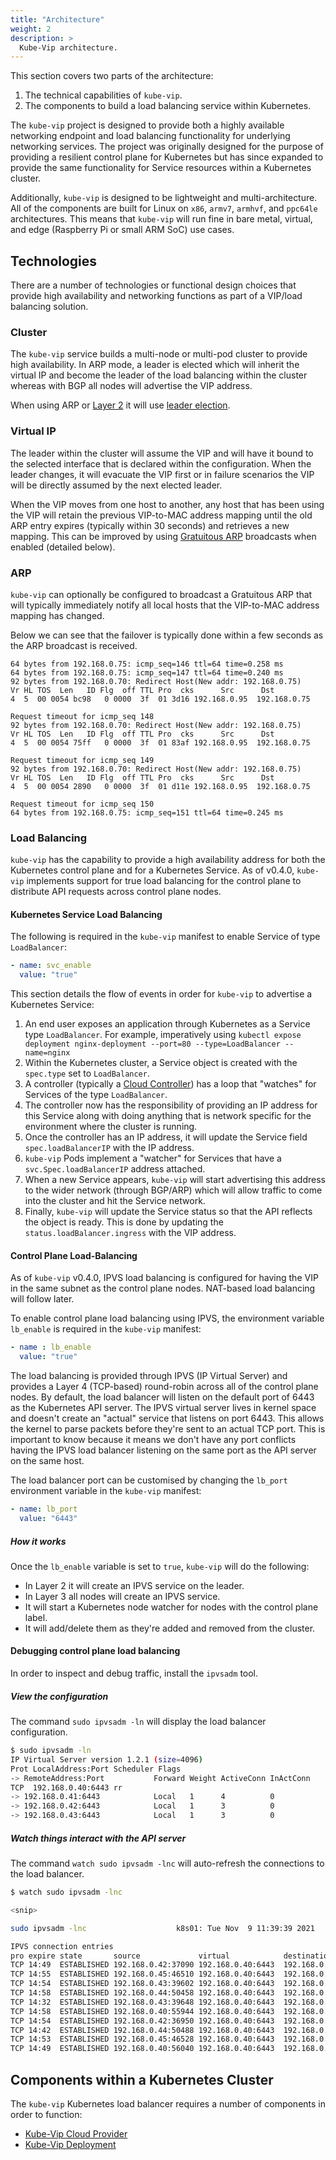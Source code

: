 ```yaml
---
title: "Architecture"
weight: 2
description: >
  Kube-Vip architecture.
---
```


This section covers two parts of the architecture:

1. The technical capabilities of `kube-vip`.
2. The components to build a load balancing service within Kubernetes.

The `kube-vip` project is designed to provide both a highly available networking endpoint and load balancing functionality for underlying networking services. The project was originally designed for the purpose of providing a resilient control plane for Kubernetes but has since expanded to provide the same functionality for Service resources within a Kubernetes cluster.

Additionally, `kube-vip` is designed to be lightweight and multi-architecture. All of the components are built for Linux on `x86`, `armv7`, `armhvf`, and `ppc64le` architectures. This means that `kube-vip` will run fine in bare metal, virtual, and edge (Raspberry Pi or small ARM SoC) use cases.

## Technologies

There are a number of technologies or functional design choices that provide high availability and networking functions as part of a VIP/load balancing solution.

### Cluster

The `kube-vip` service builds a multi-node or multi-pod cluster to provide high availability. In ARP mode, a leader is elected which will inherit the virtual IP and become the leader of the load balancing within the cluster whereas with BGP all nodes will advertise the VIP address.

When using ARP or [Layer 2](https://osi-model.com/data-link-layer/) it will use [leader election](https://godoc.org/k8s.io/client-go/tools/leaderelection).

### Virtual IP

The leader within the cluster will assume the VIP and will have it bound to the selected interface that is declared within the configuration. When the leader changes, it will evacuate the VIP first or in failure scenarios the VIP will be directly assumed by the next elected leader.

When the VIP moves from one host to another, any host that has been using the VIP will retain the previous VIP-to-MAC address mapping until the old ARP entry expires (typically within 30 seconds) and retrieves a new mapping. This can be improved by using [Gratuitous ARP](https://wiki.wireshark.org/Gratuitous_ARP) broadcasts when enabled (detailed below).

### ARP

`kube-vip` can optionally be configured to broadcast a Gratuitous ARP that will typically immediately notify all local hosts that the VIP-to-MAC address mapping has changed.

Below we can see that the failover is typically done within a few seconds as the ARP broadcast is received.

```
64 bytes from 192.168.0.75: icmp_seq=146 ttl=64 time=0.258 ms
64 bytes from 192.168.0.75: icmp_seq=147 ttl=64 time=0.240 ms
92 bytes from 192.168.0.70: Redirect Host(New addr: 192.168.0.75)
Vr HL TOS  Len   ID Flg  off TTL Pro  cks      Src      Dst
4  5  00 0054 bc98   0 0000  3f  01 3d16 192.168.0.95  192.168.0.75 

Request timeout for icmp_seq 148
92 bytes from 192.168.0.70: Redirect Host(New addr: 192.168.0.75)
Vr HL TOS  Len   ID Flg  off TTL Pro  cks      Src      Dst
4  5  00 0054 75ff   0 0000  3f  01 83af 192.168.0.95  192.168.0.75 

Request timeout for icmp_seq 149
92 bytes from 192.168.0.70: Redirect Host(New addr: 192.168.0.75)
Vr HL TOS  Len   ID Flg  off TTL Pro  cks      Src      Dst
4  5  00 0054 2890   0 0000  3f  01 d11e 192.168.0.95  192.168.0.75 

Request timeout for icmp_seq 150
64 bytes from 192.168.0.75: icmp_seq=151 ttl=64 time=0.245 ms
```

### Load Balancing

`kube-vip` has the capability to provide a high availability address for both the Kubernetes control plane and for a Kubernetes Service. As of v0.4.0, `kube-vip` implements support for true load balancing for the control plane to distribute API requests across control plane nodes.

#### Kubernetes Service Load Balancing

The following is required in the `kube-vip` manifest to enable Service of type `LoadBalancer`:

```yaml
- name: svc_enable
  value: "true"
```

This section details the flow of events in order for `kube-vip` to advertise a Kubernetes Service:

1. An end user exposes an application through Kubernetes as a Service type `LoadBalancer`. For example, imperatively using `kubectl expose deployment nginx-deployment --port=80 --type=LoadBalancer --name=nginx`
2. Within the Kubernetes cluster, a Service object is created with the `spec.type` set to `LoadBalancer`.
3. A controller (typically a [Cloud Controller](/usage/on-prem)) has a loop that "watches" for Services of the type `LoadBalancer`.
4. The controller now has the responsibility of providing an IP address for this Service along with doing anything that is network specific for the environment where the cluster is running.
5. Once the controller has an IP address, it will update the Service field `spec.loadBalancerIP` with the IP address.
6. `kube-vip` Pods implement a "watcher" for Services that have a `svc.Spec.loadBalancerIP` address attached.
7. When a new Service appears, `kube-vip` will start advertising this address to the wider network (through BGP/ARP) which will allow traffic to come into the cluster and hit the Service network.
8. Finally, `kube-vip` will update the Service status so that the API reflects the object is ready. This is done by updating the `status.loadBalancer.ingress` with the VIP address.

#### Control Plane Load-Balancing

As of `kube-vip` v0.4.0, IPVS load balancing is configured for having the VIP in the same subnet as the control plane nodes. NAT-based load balancing will follow later.

To enable control plane load balancing using IPVS, the environment variable `lb_enable` is required in the `kube-vip` manifest:

```yaml
- name : lb_enable
  value: "true"
```

The load balancing is provided through IPVS (IP Virtual Server) and provides a Layer 4 (TCP-based) round-robin across all of the control plane nodes. By default, the load balancer will listen on the default port of 6443 as the Kubernetes API server. The IPVS virtual server lives in kernel space and doesn't create an "actual" service that listens on port 6443. This allows the kernel to parse packets before they're sent to an actual TCP port. This is important to know because it means we don't have any port conflicts having the IPVS load balancer listening on the same port as the API server on the same host.

The load balancer port can be customised by changing the `lb_port` environment variable in the `kube-vip` manifest:

```yaml
- name: lb_port
  value: "6443"
```

##### How it works

Once the `lb_enable` variable is set to `true`, `kube-vip` will do the following:

- In Layer 2 it will create an IPVS service on the leader.
- In Layer 3 all nodes will create an IPVS service.
- It will start a Kubernetes node watcher for nodes with the control plane label.
- It will add/delete them as they're added and removed from the cluster.

#### Debugging control plane load balancing

In order to inspect and debug traffic, install the `ipvsadm` tool.

##### View the configuration

The command `sudo ipvsadm -ln` will display the load balancer configuration.

```sh
$ sudo ipvsadm -ln
IP Virtual Server version 1.2.1 (size=4096)
Prot LocalAddress:Port Scheduler Flags
-> RemoteAddress:Port           Forward Weight ActiveConn InActConn
TCP  192.168.0.40:6443 rr
-> 192.168.0.41:6443            Local   1      4          0
-> 192.168.0.42:6443            Local   1      3          0
-> 192.168.0.43:6443            Local   1      3          0
```

##### Watch things interact with the API server

The command `watch sudo ipvsadm -lnc` will auto-refresh the connections to the load balancer.

```sh
$ watch sudo ipvsadm -lnc

<snip>

sudo ipvsadm -lnc                    k8s01: Tue Nov  9 11:39:39 2021

IPVS connection entries
pro expire state       source             virtual            destination
TCP 14:49  ESTABLISHED 192.168.0.42:37090 192.168.0.40:6443  192.168.0.41:6443
TCP 14:55  ESTABLISHED 192.168.0.45:46510 192.168.0.40:6443  192.168.0.41:6443
TCP 14:54  ESTABLISHED 192.168.0.43:39602 192.168.0.40:6443  192.168.0.43:6443
TCP 14:58  ESTABLISHED 192.168.0.44:50458 192.168.0.40:6443  192.168.0.42:6443
TCP 14:32  ESTABLISHED 192.168.0.43:39648 192.168.0.40:6443  192.168.0.42:6443
TCP 14:58  ESTABLISHED 192.168.0.40:55944 192.168.0.40:6443  192.168.0.41:6443
TCP 14:54  ESTABLISHED 192.168.0.42:36950 192.168.0.40:6443  192.168.0.41:6443
TCP 14:42  ESTABLISHED 192.168.0.44:50488 192.168.0.40:6443  192.168.0.43:6443
TCP 14:53  ESTABLISHED 192.168.0.45:46528 192.168.0.40:6443  192.168.0.43:6443
TCP 14:49  ESTABLISHED 192.168.0.40:56040 192.168.0.40:6443  192.168.0.42:6443
```

## Components within a Kubernetes Cluster

The `kube-vip` Kubernetes load balancer requires a number of components in order to function:

- [Kube-Vip Cloud Provider](https://github.com/kube-vip/kube-vip-cloud-provider)
- [Kube-Vip Deployment](https://github.com/kube-vip/kube-vip)
